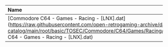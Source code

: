 |Name|Size|
|:---|---:|
|[Commodore C64 - Games - Racing - [LNX].dat](https://raw.githubusercontent.com/open-retrogaming-archive/dat-catalog/main/root/basic/TOSEC/Commodore/C64/Games/Racing/[LNX]/Commodore C64 - Games - Racing - [LNX].dat)|43542|

